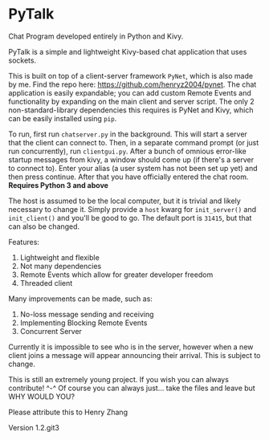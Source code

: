 # PyTalk
Chat Program developed entirely in Python and Kivy.

PyTalk is a simple and lightweight Kivy-based chat application that uses sockets.

This is built on top of a client-server framework `PyNet`, which is also made by me. Find the repo here: https://github.com/henryz2004/pynet. The chat application is easily expandable; you can add custom Remote Events and functionality by expanding on the main client and server script. The only 2 non-standard-library dependencies this requires is PyNet and Kivy, which can be easily installed using `pip`.

To run, first run `chatserver.py` in the background. This will start a server that the client can connect to. Then, in a separate command prompt (or just run concurrently), run `clientgui.py`. After a bunch of omnious error-like startup messages from kivy, a window should come up (if there's a server to connect to). Enter your alias (a user system has not been set up yet) and then press continue. After that you have officially entered the chat room. **Requires Python 3 and above**

The host is assumed to be the local computer, but it is trivial and likely necessary to change it. Simply provide a `host` kwarg for `init_server()` and `init_client()` and you'll be good to go. The default port is `31415`, but that can also be changed.

Features:
  1. Lightweight and flexible
  2. Not many dependencies
  3. Remote Events which allow for greater developer freedom
  4. Threaded client

Many improvements can be made, such as:
  1. No-loss message sending and receiving
  2. Implementing Blocking Remote Events
  3. Concurrent Server

Currently it is impossible to see who is in the server, however when a new client joins a message will appear announcing their arrival. This is subject to change.

This is still an extremely young project. If you wish you can always contribute! ^-^
Of course you can always just... take the files and leave but WHY WOULD YOU?

Please attribute this to Henry Zhang

Version 1.2.git3

